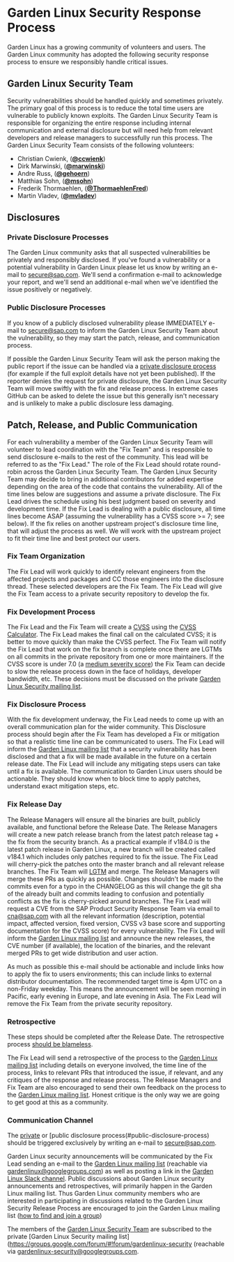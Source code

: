 # Garden Linux Security Response Process

Garden Linux has a growing community of volunteers and users. The Garden Linux
community has adopted the following security response process to ensure we
responsibly handle critical issues.

## Garden Linux Security Team

Security vulnerabilities should be handled quickly and sometimes privately. The
primary goal of this process is to reduce the total time users are vulnerable to
publicly known exploits. The Garden Linux Security Team is responsible for
organizing the entire response including internal communication and external
disclosure but will need help from relevant developers and release managers
to successfully run this process. The Garden Linux Security Team consists of the
following volunteers:

* Christian Cwienk, (**[@ccwienk](https://github.com/ccwienk)**)
* Dirk Marwinski, (**[@marwinski](https://github.com/marwinski)**)
* Andre Russ, (**[@gehoern](https://github.com/gehoern)**)
* Matthias Sohn, (**[@msohn](https://github.com/msohn)**)
* Frederik Thormaehlen, (**[@ThormaehlenFred](https://github.com/ThormaehlenFred)**)
* Martin Vladev, (**[@mvladev](https://github.com/mvladev)**)


## Disclosures

### Private Disclosure Processes

The Garden Linux community asks that all suspected vulnerabilities be privately and
responsibly disclosed. If you've found a vulnerability or a potential
vulnerability in Garden Linux please let us know by writing an e-mail to
[secure@sap.com](mailto:secure@sap.com). We'll send a confirmation e-mail to
acknowledge your report, and we'll send an additional e-mail when we've
identified the issue positively or negatively.

### Public Disclosure Processes

If you know of a publicly disclosed vulnerability please IMMEDIATELY e-mail to
[secure@sap.com](mailto:secure@sap.com) to inform the Garden Linux Security Team
about the vulnerability, so they may start the patch, release, and communication
process.

If possible the Garden Linux Security Team will ask the person making the public
report if the issue can be handled via a
[private disclosure process](#private-disclosure-process) (for example if the
full exploit details have not yet been published). If the reporter denies the
request for private disclosure, the Garden Linux Security Team will move swiftly
with the fix and release process. In extreme cases GitHub can be asked to
delete the issue but this generally isn't necessary and is unlikely to make
a public disclosure less damaging.

## Patch, Release, and Public Communication

For each vulnerability a member of the Garden Linux Security Team will
volunteer to lead coordination with the "Fix Team" and is responsible to send
disclosure e-mails to the rest of the community. This lead will be referred
to as the "Fix Lead." The role of the Fix Lead should rotate round-robin
across the Garden Linux Security Team. The Garden Linux Security Team may
decide to bring in additional contributors for added expertise depending on
the area of the code that contains the vulnerability. All of the time lines
below are suggestions and assume a private disclosure. The Fix Lead drives
the schedule using his best judgment based on severity and development time.
If the Fix Lead is dealing with a public disclosure, all time lines become
ASAP (assuming the vulnerability has a CVSS score >= 7; see below). If the
fix relies on another upstream project's disclosure time line, that will
adjust the process as well. We will work with the upstream project to fit
their time line and best protect our users.

### Fix Team Organization

The Fix Lead will work quickly to identify relevant engineers from the
affected projects and packages and CC those engineers into the disclosure
thread. These selected developers are the Fix Team.
The Fix Lead will give the Fix Team access to a private security repository
to develop the fix.

### Fix Development Process

The Fix Lead and the Fix Team will create a
[CVSS](https://www.first.org/cvss/specification-document) using the
[CVSS Calculator](https://www.first.org/cvss/calculator/3.0). The Fix Lead
makes the final call on the calculated CVSS; it is better to move quickly
than make the CVSS perfect.
The Fix Team will notify the Fix Lead that work on the fix branch is complete
once there are LGTMs on all commits in the private repository from one or more
maintainers.
If the CVSS score is under 7.0
(a [medium severity score](https://www.first.org/cvss/specification-document#i5))
the Fix Team can decide to slow the release process down in the face of holidays,
developer bandwidth, etc. These decisions must be discussed on the private
[Garden Linux Security mailing list](#communication-channel).

### Fix Disclosure Process

With the fix development underway, the Fix Lead needs to come up with an
overall communication plan for the wider community. This Disclosure process
should begin after the Fix Team has developed a Fix or mitigation so that a
realistic time line can be communicated to users. The Fix Lead will inform
the [Garden Linux mailing list](#communication-channel) that a security
vulnerability has been disclosed and that a fix will be made available in
the future on a certain release date. The Fix Lead will include any mitigating
steps users can take until a fix is available. The communication to
Garden Linux users should be actionable. They should know when to block
time to apply patches, understand exact mitigation steps, etc.

### Fix Release Day

The Release Managers will ensure all the binaries are built, publicly
available, and functional before the Release Date.
The Release Managers will create a new patch release branch from the latest
patch release tag + the fix from the security branch. As a practical example
if v184.0 is the latest patch release in Garden Linux, a new branch will be
created called v184.1 which includes only patches required to fix the issue.
The Fix Lead will cherry-pick the patches onto the master branch and all
relevant release branches. The Fix Team will
[LGTM](https://github.com/lgtmco/lgtm) and merge.
The Release Managers will merge these PRs as quickly as possible. Changes
shouldn't be made to the commits even for a typo in the CHANGELOG as this will
change the git sha of the already built and commits leading to confusion and
potentially conflicts as the fix is cherry-picked around branches.
The Fix Lead will request a CVE from the SAP Product Security Response Team
via email to [cna@sap.com](mailto:cna@sap.com) with all the relevant
information (description, potential impact, affected version, fixed version,
CVSS v3 base score and supporting documentation for the CVSS score) for every
vulnerability. The Fix Lead will inform the
[Garden Linux mailing list](#communication-channel) and announce the new
releases, the CVE number (if available), the location of the binaries, and
the relevant merged PRs to get wide distribution and user action.

As much as possible this e-mail should be actionable and include links how to
apply the fix to users environments; this can include links to external
distributor documentation. The recommended target time is 4pm UTC on a
non-Friday weekday. This means the announcement will be seen morning
in Pacific, early evening in Europe, and late evening in Asia.
The Fix Lead will remove the Fix Team from the private security repository.

### Retrospective

These steps should be completed after the Release Date. The retrospective
process
[should be blameless](https://landing.google.com/sre/book/chapters/postmortem-culture.html).

The Fix Lead will send a retrospective of the process to the
[Garden Linux mailing list](#communication-channel) including details on everyone
involved, the time line of the process, links to relevant PRs that introduced
the issue, if relevant, and any critiques of the response and release process.
The Release Managers and Fix Team are also encouraged to send their own
feedback on the process to the [Garden Linux mailing list](#communication-channel).
Honest critique is the only way we are going to get good at this as a community.


### Communication Channel

The [private](#private-disclosure-process) or
[public disclosure process(#public-disclosure-process) should be triggered
exclusively by writing an e-mail to [secure@sap.com](mailto:secure@sap.com).

Garden Linux security announcements will be communicated by the Fix Lead
sending an e-mail to the
[Garden Linux mailing list](https://groups.google.com/forum/#!forum/gardenlinux)
(reachable via [gardenlinux@googlegroups.com](mailto:gardenlinux@googlegroups.com))
as well as posting a link in the
[Garden Linux Slack channel](https://sap-ti.slack.com/archives/CV1SWRHR6).
Public discussions about Garden Linux security announcements and retrospectives,
will primarily happen in the Garden Linux mailing list. Thus Garden Linux community
members who are interested in participating in discussions related to the
Garden Linux Security Release Process are encouraged to join the Garden Linux mailing
list ([how to find and join a group](https://support.google.com/groups/answer/1067205?hl=en))

The members of the [Garden Linux Security Team](#gardenlinux-security-team) are
subscribed to the private
[Garden Linux Security mailing list](https://groups.google.com/forum/#!forum/gardenlinux-security
(reachable via [gardenlinux-security@googlegroups.com](mailto:gardenlinux-security@googlegroups.com).
